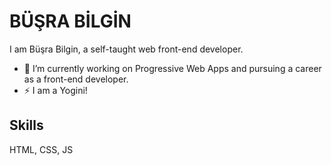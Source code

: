 # BÜŞRA BİLGİN

I am Büşra Bilgin, a self-taught web front-end developer.

- 🔭 I’m currently working on Progressive Web Apps and pursuing a career as a front-end developer.
- ⚡ I am a Yogini!

## Skills
HTML, CSS, JS

<!--
**bussbilgin/bussbilgin** is a ✨ _special_ ✨ repository because its `README.md` (this file) appears on your GitHub profile.

Here are some ideas to get you started:

- 🔭 I’m currently working on ...
- 🌱 I’m currently learning ...
- 👯 I’m looking to collaborate on ...
- 🤔 I’m looking for help with ...
- 💬 Ask me about ...
- 📫 How to reach me: ...
- 😄 Pronouns: ...
- ⚡ Fun fact:
-->
